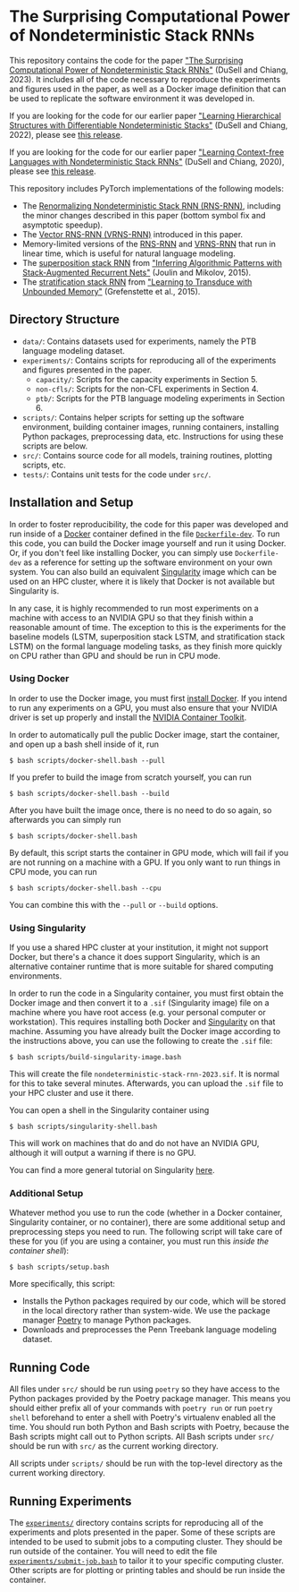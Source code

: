 # The Surprising Computational Power of Nondeterministic Stack RNNs

This repository contains the code for the paper
["The Surprising Computational Power of Nondeterministic Stack RNNs"](https://openreview.net/forum?id=o58JtGDs6y)
(DuSell and Chiang, 2023).
It includes all of the code necessary to reproduce the experiments and figures
used in the paper, as well as a Docker image definition that can be used to
replicate the software environment it was developed in.

If you are looking for the code for our earlier paper
["Learning Hierarchical Structures with Differentiable Nondeterministic Stacks"](https://openreview.net/forum?id=5LXw_QplBiF)
(DuSell and Chiang, 2022), please see
[this release](https://github.com/bdusell/nondeterministic-stack-rnn/tree/iclr2022).

If you are looking for the code for our earlier paper
["Learning Context-free Languages with Nondeterministic Stack RNNs"](https://aclanthology.org/2020.conll-1.41/)
(DuSell and Chiang, 2020), please see
[this release](https://github.com/bdusell/nondeterministic-stack-rnn/tree/conll2020).

This repository includes PyTorch implementations of the following models:

* The
  [Renormalizing Nondeterministic Stack RNN (RNS-RNN)](src/stack_rnn_models/nondeterministic_stack.py),
  including the minor changes described in this paper (bottom symbol fix and
  asymptotic speedup).
* The 
  [Vector RNS-RNN (VRNS-RNN)](src/stack_rnn_models/vector_nondeterministic_stack.py)
  introduced in this paper.
* Memory-limited versions of the
  [RNS-RNN](src/stack_rnn_models/limited_nondeterministic_stack.py)
  and
  [VRNS-RNN](src/stack_rnn_models/limited_vector_nondeterministic_stack.py)
  that run in linear time, which is useful for natural language modeling.
* The
  [superposition stack RNN](src/stack_rnn_models/joulin_mikolov.py)
  from
  ["Inferring Algorithmic Patterns with Stack-Augmented Recurrent Nets"](https://proceedings.neurips.cc/paper/2015/file/26657d5ff9020d2abefe558796b99584-Paper.pdf) (Joulin and Mikolov, 2015).
* The
  [stratification stack RNN](src/stack_rnn_models/grefenstette.py)
  from
  ["Learning to Transduce with Unbounded Memory"](https://proceedings.neurips.cc/paper/2015/file/b9d487a30398d42ecff55c228ed5652b-Paper.pdf) (Grefenstette et al., 2015).

## Directory Structure

* `data/`: Contains datasets used for experiments, namely the PTB language
  modeling dataset.
* `experiments/`: Contains scripts for reproducing all of the experiments and
  figures presented in the paper.
  * `capacity/`: Scripts for the capacity experiments in Section 5.
  * `non-cfls/`: Scripts for the non-CFL experiments in Section 4.
  * `ptb/`: Scripts for the PTB language modeling experiments in Section 6.
* `scripts/`: Contains helper scripts for setting up the software environment,
  building container images, running containers, installing Python packages,
  preprocessing data, etc. Instructions for using these scripts are below.
* `src/`: Contains source code for all models, training routines, plotting
  scripts, etc.
* `tests/`: Contains unit tests for the code under `src/`.

## Installation and Setup

In order to foster reproducibility, the code for this paper was developed and
run inside of a [Docker](https://www.docker.com/) container defined in the file
[`Dockerfile-dev`](Dockerfile-dev). To run this code, you can build the
Docker image yourself and run it using Docker. Or, if you don't feel like
installing Docker, you can simply use `Dockerfile-dev` as a reference for
setting up the software environment on your own system. You can also build
an equivalent [Singularity](https://sylabs.io/docs/#singularity) image which
can be used on an HPC cluster, where it is likely that Docker is not available
but Singularity is.

In any case, it is highly recommended to run most experiments on a machine with
access to an NVIDIA GPU so that they finish within a reasonable amount of time.
The exception to this is the experiments for the baseline models (LSTM,
superposition stack LSTM, and stratification stack LSTM) on the formal language
modeling tasks, as they finish more quickly on CPU rather than GPU and should
be run in CPU mode.

### Using Docker

In order to use the Docker image, you must first
[install Docker](https://www.docker.com/get-started).
If you intend to run any experiments on a GPU, you must also ensure that your
NVIDIA driver is set up properly and install the
[NVIDIA Container Toolkit](https://docs.nvidia.com/datacenter/cloud-native/container-toolkit/install-guide.html).

In order to automatically pull the public Docker image, start the container,
and open up a bash shell inside of it, run

    $ bash scripts/docker-shell.bash --pull

If you prefer to build the image from scratch yourself, you can run

    $ bash scripts/docker-shell.bash --build

After you have built the image once, there is no need to do so again, so
afterwards you can simply run

    $ bash scripts/docker-shell.bash

By default, this script starts the container in GPU mode, which will fail if
you are not running on a machine with a GPU. If you only want to run things in
CPU mode, you can run

    $ bash scripts/docker-shell.bash --cpu

You can combine this with the `--pull` or `--build` options.

### Using Singularity

If you use a shared HPC cluster at your institution, it might not support
Docker, but there's a chance it does support Singularity, which is an
alternative container runtime that is more suitable for shared computing
environments.

In order to run the code in a Singularity container, you must first obtain the
Docker image and then convert it to a `.sif` (Singularity image) file on a
machine where you have root access (e.g. your personal computer or
workstation). This requires installing both Docker and
[Singularity](https://docs.sylabs.io/guides/latest/user-guide/quick_start.html)
on that machine. Assuming you have already built the Docker image according to
the instructions above, you can use the following to create the `.sif` file:

    $ bash scripts/build-singularity-image.bash

This will create the file `nondeterministic-stack-rnn-2023.sif`. It is normal
for this to take several minutes. Afterwards, you can upload the `.sif` file to
your HPC cluster and use it there.

You can open a shell in the Singularity container using

    $ bash scripts/singularity-shell.bash

This will work on machines that do and do not have an NVIDIA GPU, although it
will output a warning if there is no GPU.

You can find a more general tutorial on Singularity
[here](https://github.com/bdusell/singularity-tutorial).

### Additional Setup

Whatever method you use to run the code (whether in a Docker container,
Singularity container, or no container), there are some additional setup and
preprocessing steps you need to run. The following script will take care of
these for you (if you are using a container, you must run this *inside the
container shell*):

    $ bash scripts/setup.bash

More specifically, this script:

* Installs the Python packages required by our code, which will be stored in
  the local directory rather than system-wide. We use the package manager
  [Poetry](https://python-poetry.org/) to manage Python packages.
* Downloads and preprocesses the Penn Treebank language modeling dataset.

## Running Code

All files under `src/` should be run using `poetry` so they have access to the
Python packages provided by the Poetry package manager. This means you should
either prefix all of your commands with `poetry run` or run `poetry shell`
beforehand to enter a shell with Poetry's virtualenv enabled all the time. You
should run both Python and Bash scripts with Poetry, because the Bash scripts
might call out to Python scripts. All Bash scripts under `src/` should be run
with `src/` as the current working directory.

All scripts under `scripts/` should be run with the top-level directory as the
current working directory.

## Running Experiments

The [`experiments/`](experiments) directory contains scripts for reproducing
all of the experiments and plots presented in the paper. Some of these scripts
are intended to be used to submit jobs to a computing cluster. They should be
run outside of the container. You will need to edit the file
[`experiments/submit-job.bash`](experiments/submit-job.bash)
to tailor it to your specific computing cluster. Other scripts are for plotting
or printing tables and should be run inside the container.
